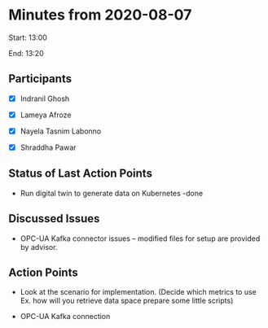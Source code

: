 # Minutes from 2020-08-07

Start: 13:00

End: 13:20


## Participants

* [X] Indranil Ghosh
* [X] Lameya Afroze
* [X] Nayela Tasnim Labonno
* [X] Shraddha Pawar


## Status of Last Action Points

* Run digital twin to generate data on Kubernetes -done


## Discussed Issues

* OPC-UA Kafka connector issues – modified files for setup are provided by advisor.
 
## Action Points

*  Look at the scenario for implementation. (Decide which metrics to use Ex. how will you retrieve data space prepare some little scripts)

*  OPC-UA Kafka connection

